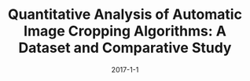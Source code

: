---
title: "Quantitative Analysis of Automatic Image Cropping Algorithms: A Dataset and Comparative Study"
collection: publications
permalink: /publication/2017-1-1-paper-title-number-3
date: 2017-1-1
venue: 'WACV'
---
